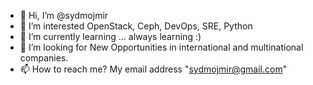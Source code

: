 - 👋 Hi, I’m @sydmojmir
- 👀 I’m interested OpenStack, Ceph, DevOps, SRE, Python
- 🌱 I’m currently learning ... always learning :)
- 💞️ I’m looking for New Opportunities in international and multinational companies.
- 📫 How to reach me? My email address "sydmojmir@gmail.com"



<!---
sydmojmir/sydmojmir is a ✨ special ✨ repository because its `README.md` (this file) appears on your GitHub profile.
You can click the Preview link to take a look at your changes.
--->
